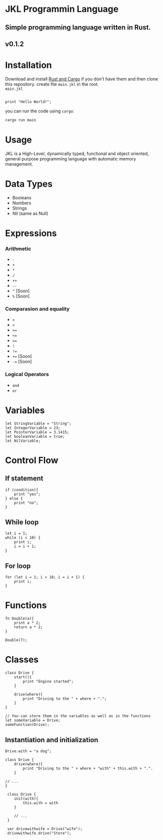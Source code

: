 # JKL Programmin Language

## Simple programming language written in Rust.
## v0.1.2
# Installation

Download and install [Rust and Cargo](https://doc.rust-lang.org/cargo/getting-started/installation.html) if you don't have them and then clone this repository.
create file `main.jkl` in the root. <br>
`main.jkl`

```

print "Hello World!";

```

you can run the code using `cargo`:

```bash
cargo run main
```

# Usage

JKL is a High-Level, dynamically typed, functional and object oriented, general purpose programming language with automatic memory management.

# Data Types

- Booleans
- Numbers
- Strings
- Nil (same as Null)

# Expressions

### Arithmetic

- `-`
- `+`
- `*`
- `/`
- `++`
- `--`
- `^` [Soon]
- `%` [Soon]

### Comparasion and equality

- `>`
- `<`
- `>=`
- `<=`
- `==`
- `!`
- `!=`
- `+=` [Soon]
- `-=` [Soon]
### Logical Operators
- `and`
- `or`

# Variables

```
let StringVariable = "String";
let IntegerVariable = 23;
let PointerVariable = 3.1415;
let booleanVariable = true;
let NilVariable;
```

# Control Flow

## If statement

```
if (condition){
    print "yes";
} else {
    print "no";
}
```

## While loop

```
let i = 1;
while (i < 10) {
    print i;
    i = i + 1;
}
```

## For loop

```
for (let i = 1; i < 10; i = i + 1) {
    print i;
}
```

# Functions

```
fn Double(a){
    print a * 2;
    return a * 2;
}

Double(7);
```

# Classes

```
class Drive {
    start(){
        print "Engine started";
    }

    drive(where){
        print "Driving to the " + where + ".";
    }
}

// You can store them in the variables as well as in the functions
let someVariable = Drive;
someFunction(Drive);
```

## Instantiation and initialization

```
Drive.with = "a dog";

class Drive {
    drive(where){
        print "Driving to the " + where + "with" + this.with + ".".
    }

// ...
}
```

```
 class Drive {
    init(with){
        this.with = with
    }

    // ...
 }

 var drivewithwife = Drive("wife");
 drivewithwife.drive("Store");
```
